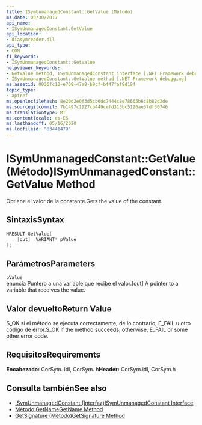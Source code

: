 ```yaml
---
title: ISymUnmanagedConstant::GetValue (Método)
ms.date: 03/30/2017
api_name:
- ISymUnmanagedConstant.GetValue
api_location:
- diasymreader.dll
api_type:
- COM
f1_keywords:
- ISymUnmanagedConstant::GetValue
helpviewer_keywords:
- GetValue method, ISymUnmanagedConstant interface [.NET Framework debugging]
- ISymUnmanagedConstant::GetValue method [.NET Framework debugging]
ms.assetid: 0036fc10-e768-47a8-b9cf-bf47faf8d194
topic_type:
- apiref
ms.openlocfilehash: 8e20d2e0f3d5cb6dc7444c8e78665b6c8b82d2de
ms.sourcegitcommit: 7b1497c1927cb449cefd313bc5126ae37df30746
ms.translationtype: MT
ms.contentlocale: es-ES
ms.lasthandoff: 05/16/2020
ms.locfileid: "83441479"
---
```

# <a name="isymunmanagedconstantgetvalue-method"></a><span data-ttu-id="f7865-102">ISymUnmanagedConstant::GetValue (Método)</span><span class="sxs-lookup"><span data-stu-id="f7865-102">ISymUnmanagedConstant::GetValue Method</span></span>
<span data-ttu-id="f7865-103"> Obtiene el valor de la constante.</span><span class="sxs-lookup"><span data-stu-id="f7865-103">Gets the value of the constant.</span></span>  
  
## <a name="syntax"></a><span data-ttu-id="f7865-104">Sintaxis</span><span class="sxs-lookup"><span data-stu-id="f7865-104">Syntax</span></span>  
  
```cpp  
HRESULT GetValue(  
    [out]  VARIANT* pValue  
);  
```  
  
## <a name="parameters"></a><span data-ttu-id="f7865-105">Parámetros</span><span class="sxs-lookup"><span data-stu-id="f7865-105">Parameters</span></span>  
 `pValue`  
 <span data-ttu-id="f7865-106">enuncia Puntero a una variable que recibe el valor.</span><span class="sxs-lookup"><span data-stu-id="f7865-106">[out] A pointer to a variable that receives the value.</span></span>  
  
## <a name="return-value"></a><span data-ttu-id="f7865-107">Valor devuelto</span><span class="sxs-lookup"><span data-stu-id="f7865-107">Return Value</span></span>  
 <span data-ttu-id="f7865-108">S_OK si el método se ejecuta correctamente; de lo contrario, E_FAIL u otro código de error.</span><span class="sxs-lookup"><span data-stu-id="f7865-108">S_OK if the method succeeds; otherwise, E_FAIL or some other error code.</span></span>  
  
## <a name="requirements"></a><span data-ttu-id="f7865-109">Requisitos</span><span class="sxs-lookup"><span data-stu-id="f7865-109">Requirements</span></span>  
 <span data-ttu-id="f7865-110">**Encabezado:** CorSym. idl, CorSym. h</span><span class="sxs-lookup"><span data-stu-id="f7865-110">**Header:** CorSym.idl, CorSym.h</span></span>  
  
## <a name="see-also"></a><span data-ttu-id="f7865-111">Consulta también</span><span class="sxs-lookup"><span data-stu-id="f7865-111">See also</span></span>

- [<span data-ttu-id="f7865-112">ISymUnmanagedConstant (Interfaz)</span><span class="sxs-lookup"><span data-stu-id="f7865-112">ISymUnmanagedConstant Interface</span></span>](isymunmanagedconstant-interface.md)
- [<span data-ttu-id="f7865-113">Método GetName</span><span class="sxs-lookup"><span data-stu-id="f7865-113">GetName Method</span></span>](isymunmanagedconstant-getname-method.md)
- [<span data-ttu-id="f7865-114">GetSignature (Método)</span><span class="sxs-lookup"><span data-stu-id="f7865-114">GetSignature Method</span></span>](isymunmanagedconstant-getsignature-method.md)
